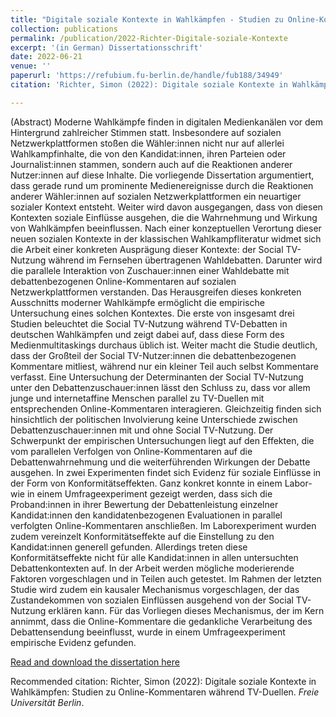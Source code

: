 ```yaml
---
title: "Digitale soziale Kontexte in Wahlkämpfen - Studien zu Online-Kommentaren während TV-Duellen"
collection: publications
permalink: /publication/2022-Richter-Digitale-soziale-Kontexte
excerpt: '(in German) Dissertationsschrift'
date: 2022-06-21
venue: ''
paperurl: 'https://refubium.fu-berlin.de/handle/fub188/34949'
citation: 'Richter, Simon (2022): Digitale soziale Kontexte in Wahlkämpfen: Studien zu Online-Kommentaren während TV-Duellen. <i>Freie Universität Berlin</i>.'

---
```


(Abstract) Moderne Wahlkämpfe finden in digitalen Medienkanälen vor dem Hintergrund zahlreicher Stimmen statt. Insbesondere auf sozialen Netzwerkplattformen stoßen die Wähler:innen nicht nur auf allerlei Wahlkampfinhalte, die von den Kandidat:innen, ihren Parteien oder Journalist:innen stammen, sondern auch auf die Reaktionen anderer Nutzer:innen auf diese Inhalte. Die vorliegende Dissertation argumentiert, dass gerade rund um prominente Medienereignisse durch die Reaktionen anderer Wähler:innen auf sozialen Netzwerkplattformen ein neuartiger sozialer Kontext entsteht. Weiter wird davon ausgegangen, dass von diesen Kontexten soziale Einflüsse ausgehen, die die Wahrnehmung und Wirkung von Wahlkämpfen beeinflussen. Nach einer konzeptuellen Verortung dieser neuen sozialen Kontexte in der klassischen Wahlkampfliteratur widmet sich die Arbeit einer konkreten Ausprägung dieser Kontexte: der Social TV-Nutzung während im Fernsehen übertragenen Wahldebatten. Darunter wird die parallele Interaktion von Zuschauer:innen einer Wahldebatte mit debattenbezogenen Online-Kommentaren auf sozialen Netzwerkplattformen verstanden. Das Herausgreifen dieses konkreten Ausschnitts moderner Wahlkämpfe ermöglicht die empirische Untersuchung eines solchen Kontextes. Die erste von insgesamt drei Studien beleuchtet die Social TV-Nutzung während TV-Debatten in deutschen Wahlkämpfen und zeigt dabei auf, dass diese Form des Medienmultitaskings durchaus üblich ist. Weiter macht die Studie deutlich, dass der Großteil der Social TV-Nutzer:innen die debattenbezogenen Kommentare mitliest, während nur ein kleiner Teil auch selbst Kommentare verfasst. Eine Untersuchung der Determinanten der Social TV-Nutzung unter den Debattenzuschauer:innen lässt den Schluss zu, dass vor allem junge und internetaffine Menschen parallel zu TV-Duellen mit entsprechenden Online-Kommentaren interagieren. Gleichzeitig finden sich hinsichtlich der politischen Involvierung keine Unterschiede zwischen Debattenzuschauer:innen mit und ohne Social TV-Nutzung. Der Schwerpunkt der empirischen Untersuchungen liegt auf den Effekten, die vom parallelen Verfolgen von Online-Kommentaren auf die Debattenwahrnehmung und die weiterführenden Wirkungen der Debatte ausgehen. In zwei Experimenten findet sich Evidenz für soziale Einflüsse in der Form von Konformitätseffekten. Ganz konkret konnte in einem Labor- wie in einem Umfrageexperiment gezeigt werden, dass sich die Proband:innen in ihrer Bewertung der Debattenleistung einzelner Kandidat:innen den kandidatenbezogenen Evaluationen in parallel verfolgten Online-Kommentaren anschließen. Im Laborexperiment wurden zudem vereinzelt Konformitätseffekte auf die Einstellung zu den Kandidat:innen generell gefunden. Allerdings treten diese Konformitätseffekte nicht für alle Kandidat:innen in allen untersuchten Debattenkontexten auf. In der Arbeit werden mögliche moderierende Faktoren vorgeschlagen und in Teilen auch getestet. Im Rahmen der letzten Studie wird zudem ein kausaler Mechanismus vorgeschlagen, der das Zustandekommen von sozialen Einflüssen ausgehend von der Social TV-Nutzung erklären kann. Für das Vorliegen dieses Mechanismus, der im Kern annimmt, dass die Online-Kommentare die gedankliche Verarbeitung des Debattensendung beeinflusst, wurde in einem Umfrageexperiment empirische Evidenz gefunden.

[Read and download the dissertation here](https://refubium.fu-berlin.de/handle/fub188/34949)

Recommended citation:   Richter, Simon (2022): Digitale soziale Kontexte in Wahlkämpfen: Studien zu Online-Kommentaren während TV-Duellen. <i>Freie Universität Berlin</i>.
